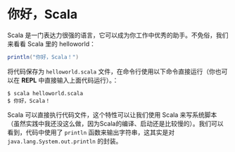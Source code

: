 # 你好，Scala

Scala 是一门表达力很强的语言，它可以成为你工作中优秀的助手。不免俗，我们来看看 Scala 里的 helloworld：

```scala
println("你好，Scala！")
```

将代码保存为 `helloworld.scala` 文件，在命令行使用以下命令直接运行（你也可以在 **REPL** 中直接输入上面代码运行）。：

```
$ scala helloworld.scala
$ 你好，Scala！
```

Scala 可以直接执行代码文件，这个特性可以让我们使用 Scala 来写系统脚本（虽然实践中我还没这么做，因为Scala的编译、启动还是比较慢的）。我们可以
看到，代码中使用了 `println` 函数来输出字符串，这其实是对 `java.lang.System.out.println` 的封装。
